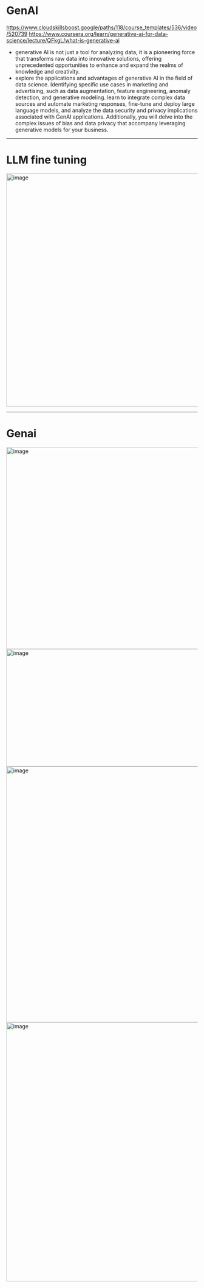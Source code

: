 # GenAI
https://www.cloudskillsboost.google/paths/118/course_templates/536/video/520739
https://www.coursera.org/learn/generative-ai-for-data-science/lecture/QFkgL/what-is-generative-ai
- generative AI is not just a tool for analyzing data, it is a pioneering force that transforms raw data into innovative solutions, offering unprecedented opportunities to enhance and expand the realms of knowledge and creativity.
- explore the applications and advantages of generative AI in the field of data science. Identifying specific use cases in marketing and advertising, such as data augmentation, feature engineering, anomaly detection, and generative modeling. learn to integrate complex data sources and automate marketing responses, fine-tune and deploy large language models, and analyze the data security and privacy implications associated with GenAI applications. Additionally, you will delve into the complex issues of bias and data privacy that accompany leveraging generative models for your business. 
------------------------------------------------------------------------------------------------------------------------------------
# LLM fine tuning

<img width="621" height="613" alt="image" src="https://github.com/user-attachments/assets/9207a7a5-f685-4c20-84a8-4666c745c065" />


---------------------------------------------------------------------------------------------------------------------------
# Genai

<img width="1259" height="531" alt="image" src="https://github.com/user-attachments/assets/6d2da52e-f841-475d-8ed6-dfd2b8ec900b" />

<img width="793" height="309" alt="image" src="https://github.com/user-attachments/assets/fd5f6e43-151a-4b44-b83f-d1e1593aee83" />
<img width="663" height="673" alt="image" src="https://github.com/user-attachments/assets/1bb8ef5e-620c-451d-8362-7283ee20c0c8" />

<img width="686" height="682" alt="image" src="https://github.com/user-attachments/assets/8eadb002-c2fb-4c37-80bc-ad3597b3ef2e" />

